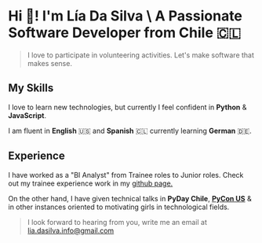 # Hi 👋! I'm Lía Da Silva \\ A Passionate Software Developer from Chile 🇨🇱
> I love to participate in volunteering activities. Let's make software that makes sense.
>
## My Skills
I love to learn new technologies, but currently I feel confident in **Python** & **JavaScript**.

I am fluent in **English** 🇺🇸 and **Spanish** 🇨🇱 currently learning **German** 🇩🇪.

## Experience
I have worked as a "BI Analyst" from Trainee roles to Junior roles. Check out my trainee experience work in my [github page.](https://github.com/programat3/LCOScripts/wiki)

On the other hand, I have given technical talks in **PyDay Chile**, [**PyCon US**](https://www.linkedin.com/posts/lia-dsr_pyconus-pyconcharlas-activity-7331098355395141635-V_Ku?utm_source=share&utm_medium=member_desktop&rcm=ACoAAC4D9NABuo-Q15ERSji_wN73Y98sZXnlmgs) & in other instances oriented to motivating girls in technological fields.

> I look forward to hearing from you, write me an email at lia.dasilva.info@gmail.com


 



